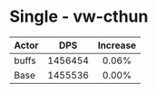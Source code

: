 # Single - vw-cthun
| Actor | DPS | Increase |
|---|:---:|:---:|
|buffs|1456454|0.06%|
|Base|1455536|0.00%|
